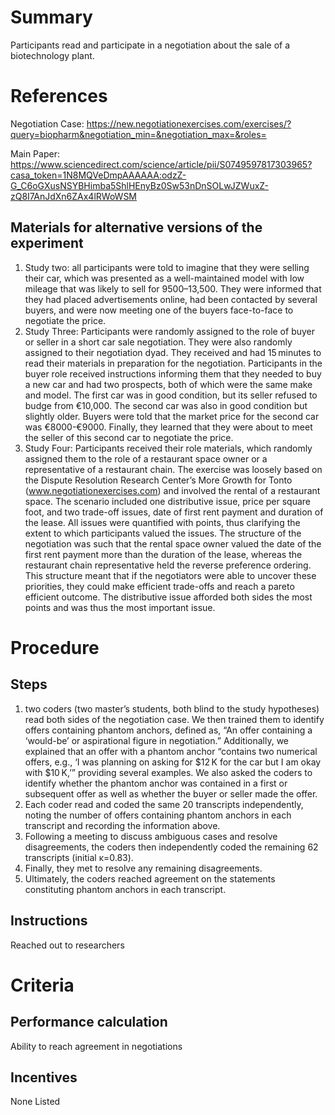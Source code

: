 # Summary
Participants read and participate in a negotiation about the sale of a biotechnology plant. 

# References
Negotiation Case: https://new.negotiationexercises.com/exercises/?query=biopharm&negotiation_min=&negotiation_max=&roles=

Main Paper: https://www.sciencedirect.com/science/article/pii/S0749597817303965?casa_token=1N8MQVeDmpAAAAAA:odzZ-G_C6oGXusNSYBHimba5ShlHEnyBz0Sw53nDnSOLwJZWuxZ-zQ8I7AnJdXn6ZAx4lRWoWSM



## Materials for alternative versions of the experiment 
1. Study two: all participants were told to imagine that they were selling their car, which was presented as a well-maintained model with low mileage that was likely to sell for $9500–$13,500. They were informed that they had placed advertisements online, had been contacted by several buyers, and were now meeting one of the buyers face-to-face to negotiate the price.
2. Study Three: Participants were randomly assigned to the role of buyer or seller in a short car sale negotiation. They were also randomly assigned to their negotiation dyad. They received and had 15 minutes to read their materials in preparation for the negotiation. Participants in the buyer role received instructions informing them that they needed to buy a new car and had two prospects, both of which were the same make and model. The first car was in good condition, but its seller refused to budge from €10,000. The second car was also in good condition but slightly older. Buyers were told that the market price for the second car was €8000-€9000. Finally, they learned that they were about to meet the seller of this second car to negotiate the price.
3. Study Four: Participants received their role materials, which randomly assigned them to the role of a restaurant space owner or a representative of a restaurant chain. The exercise was loosely based on the Dispute Resolution Research Center’s More Growth for Tonto (www.negotiationexercises.com) and involved the rental of a restaurant space. The scenario included one distributive issue, price per square foot, and two trade-off issues, date of first rent payment and duration of the lease. All issues were quantified with points, thus clarifying the extent to which participants valued the issues. The structure of the negotiation was such that the rental space owner valued the date of the first rent payment more than the duration of the lease, whereas the restaurant chain representative held the reverse preference ordering. This structure meant that if the negotiators were able to uncover these priorities, they could make efficient trade-offs and reach a pareto efficient outcome. The distributive issue afforded both sides the most points and was thus the most important issue. 



# Procedure
## Steps
1. two coders (two master’s students, both blind to the study hypotheses) read both sides of the negotiation case. We then trained them to identify offers containing phantom anchors, defined as, “An offer containing a ‘would-be’ or aspirational figure in negotiation.” Additionally, we explained that an offer with a phantom anchor “contains two numerical offers, e.g., ‘I was planning on asking for $12 K for the car but I am okay with $10 K,’” providing several examples. We also asked the coders to identify whether the phantom anchor was contained in a first or subsequent offer as well as whether the buyer or seller made the offer.
2. Each coder read and coded the same 20 transcripts independently, noting the number of offers containing phantom anchors in each transcript and recording the information above. 
3. Following a meeting to discuss ambiguous cases and resolve disagreements, the coders then independently coded the remaining 62 transcripts (initial κ=0.83). 
4. Finally, they met to resolve any remaining disagreements. 
5. Ultimately, the coders reached agreement on the statements constituting phantom anchors in each transcript. 


## Instructions
Reached out to researchers 

# Criteria
## Performance calculation
Ability to reach agreement in negotiations 

## Incentives
None Listed  
